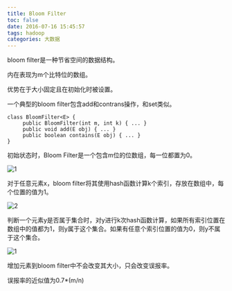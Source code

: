 ```yaml
---
title: Bloom Filter
toc: false
date: 2016-07-16 15:45:57
tags: hadoop
categories: 大数据
---
```


bloom filter是一种节省空间的数据结构。

内在表现为m个比特位的数组。

优势在于大小固定且在初始化时被设置。

一个典型的bloom filter包含add和contrans操作，和set类似。

	class BloomFilter<E> {
	     public BloomFilter(int m, int k) { ... }
	     public void add(E obj) { ... }
	     public boolean contains(E obj) { ... }
	}

初始状态时，Bloom Filter是一个包含m位的位数组，每一位都置为0。

![1](http://7xqgix.com1.z0.glb.clouddn.com/2.png)

对于任意元素x，bloom filter将其使用hash函数计算k个索引，存放在数组中，每个位置的值为1。

![2](http://7xqgix.com1.z0.glb.clouddn.com/3.png)

判断一个元素y是否属于集合时，对y进行k次hash函数计算，如果所有索引位置在数组中的值都为1，则y属于这个集合。如果有任意个索引位置的值为0，则y不属于这个集合。

![1](http://7xqgix.com1.z0.glb.clouddn.com/4.png)

增加元素到bloom filter中不会改变其大小，只会改变误报率。

误报率的近似值为0.7*(m/n)
